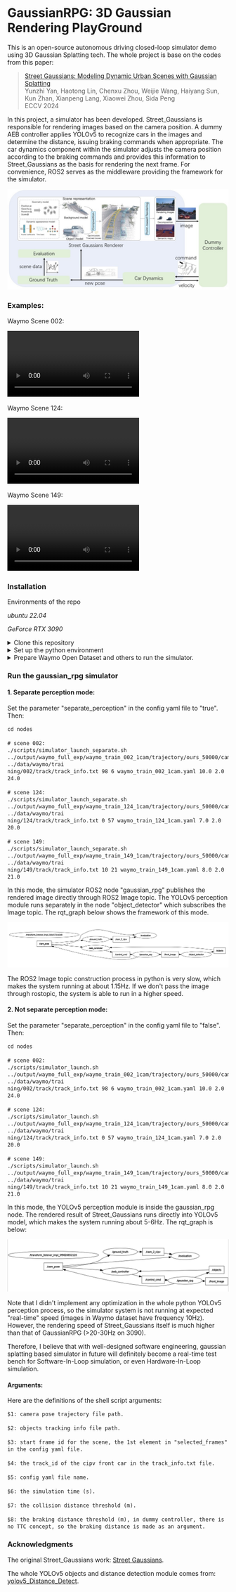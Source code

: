 # GaussianRPG: 3D Gaussian Rendering PlayGround

This is an open-source autonomous driving closed-loop simulator demo using 3D Gaussian Splatting tech. The whole project is base on the codes from this paper:

> [Street Gaussians: Modeling Dynamic Urban Scenes with Gaussian Splatting](https://arxiv.org/abs/2401.01339)  
> Yunzhi Yan, Haotong Lin, Chenxu Zhou, Weijie Wang, Haiyang Sun, Kun Zhan, Xianpeng Lang, Xiaowei Zhou, Sida Peng  
> ECCV 2024

In this project, a simulator has been developed. Street_Gaussians is responsible for rendering images based on the camera position. A dummy AEB controller applies YOLOv5 to recognize cars in the images and determine the distance, issuing braking commands when appropriate. The car dynamics component within the simulator adjusts the camera position according to the braking commands and provides this information to Street_Gaussians as the basis for rendering the next frame. For convenience, ROS2 serves as the middleware providing the framework for the simulator.

![pipeline](images/pipeline.jpg)

### Examples:

Waymo Scene 002:

<video controls>
  <source src="https://github.com/GimpelZhang/GaussianRPG/tree/main/images/scene_waymo_002.mp4" type="video/mp4">
  Your browser does not support the video tag.
</video>

Waymo Scene 124:

<video controls>
  <source src="https://github.com/GimpelZhang/GaussianRPG/tree/main/images/scene_waymo_124.mp4" type="video/mp4">
  Your browser does not support the video tag.
</video>

Waymo Scene 149: 

<video controls>
  <source src="https://github.com/GimpelZhang/GaussianRPG/tree/main/images/scene_waymo_149.mp4" type="video/mp4">
  Your browser does not support the video tag.
</video>

### Installation

<summary>Environments of the repo</summary>

*ubuntu 22.04*

*GeForce RTX 3090*

<details> <summary>Clone this repository</summary>

```
git clone https://github.com/GimpelZhang/GaussianRPG.git
```
</details>

<details> <summary>Set up the python environment</summary>

```
# First make sure there is g++-11 in your system, if not:
sudo apt install g++

# Install mamba to manage environments:
conda install mamba -c conda-forge

# Set conda environment
mamba create -n street-gaussian-ros python=3.8
mamba activate street-gaussian-ros
conda config --env --add channels conda-forge
conda config --env --add channels robostack-staging
conda config --env --remove channels defaults

# Install ROS2 humble:
mamba install ros-humble-desktop
mamba deactivate
mamba activate street-gaussian-ros
mamba install compilers cmake pkg-config make ninja colcon-common-extensions catkin_tools rosdep
pip install setuptools==58.2.0

# Install torch (corresponding to your CUDA version)
pip install torch==2.1.2+cu118 torchvision==0.16.2+cu118 --extra-index-url https://download.pytorch.org/whl/cu118

# Install requirements
pip install -r requirements.txt
conda install ninja

# Install submodules
# Because of the ROS2 env, g++ is in version 12 in this conda env. 
# So next we can link to the g++-11 in our system directly: 
CC=/usr/bin/gcc CXX=/usr/bin/g++ pip install ./submodules/diff-gaussian-rasterization
CC=/usr/bin/gcc CXX=/usr/bin/g++ pip install ./submodules/simple-knn
CC=/usr/bin/gcc CXX=/usr/bin/g++ pip install ./submodules/simple-waymo-open-dataset-reader
CC=/usr/bin/gcc CXX=/usr/bin/g++ python script/test_gaussian_rasterization.py

# Build ROS2 nodes:
cd nodes
colcon build

# Further, if you want to train or to render using Street_Gaussians in this street-gaussian-ros conda env, 
# don't forget to add the g++-11 path before every command:
CC=/usr/bin/gcc CXX=/usr/bin/g++ python train.py --config configs/xxxx.yaml
CC=/usr/bin/gcc CXX=/usr/bin/g++ python render.py --config configs/xxxx.yaml mode {evaluate, trajectory}
```
</details>

<details> <summary>Prepare Waymo Open Dataset and others to run the simulator.</summary>

To run the GaussianRPG simulator, a trained Street_Gaussians model is needed. To render Street_Gaussians models, the training data folders are also needed. 

I provide all the data for the **examples** including: Waymo scene training data, trained outputs, and some **special files** inside them.

| baidunetdisk                                                            | google drive                                                                                                                 |
|-------------------------------------------------------------------------|------------------------------------------------------------------------------------------------------------------------------|
| [LINK](https://pan.baidu.com/s/1iGVjyEuZL5WBPI6ItpP5uQ)<br/> code: pcx4 | [LINK](https://drive.google.com/drive/folders/1ghpE_kBwqXiWgiSWAajByjPsmj1y0l)<br/> (Only including scene 149 training data) |

First prepare the Waymo training data:
```
data
└── waymo
    └── training
        └── 002
        └── 124
        └── 149
```
Then prepare the trained outputs:
```             
output
└── waymo_full_exp
    └── waymo_train_002_1cam
    └── waymo_train_124_1cam
    └── waymo_train_149_1cam
```
What are the **special files**?

1. Modified objects tracking info:

    Files like ./data/waymo/training/002/track/track_info.txt are modified so that novel motions are involved: the front cars can make AEB scenes. 

    **So if you want to train your own models using the data I provide, you can use the "track_info_original.txt" files instead in track folders. (rename "track_info_original.txt" -> "track_info.txt")**

2. Camera poses trajectory files:

    Files like ./output/waymo_full_exp/waymo_train_002_1cam/trajectory/ours_50000/cams_tape.json: camera poses for Street_Gaussians to render. 

If you want to prepare more Waymo scenes other than the examples, you can follow the procedure below:

1. Prepare the Waymo Open Dataset and train the models following the README in the original Street_Gaussian repo. (Codes in GaussianRPG can be used to complete the training as well.)
2. Use the **render_lite.py** script in GaussianRPG to make the cams_tape.json files:
    ```
    CC=/usr/bin/gcc CXX=/usr/bin/g++ python render_lite.py --config configs/example/XXXX.yaml mode trajectory
    ```  
3. Pick up the car that you want to edit and modify its pose in the track_info.txt. (A lot of manual work here. No tools for picking/edition yet.) 
4. Modify the config yaml file. (Config yaml files for the examples are provided)

</details>

### Run the gaussian_rpg simulator

#### 1. Separate perception mode:

Set the parameter "separate_perception" in the config yaml file to "true". Then:
```
cd nodes

# scene 002:
./scripts/simulator_launch_separate.sh ../output/waymo_full_exp/waymo_train_002_1cam/trajectory/ours_50000/cams_tape.json ../data/waymo/trai
ning/002/track/track_info.txt 98 6 waymo_train_002_1cam.yaml 10.0 2.0 24.0

# scene 124:
./scripts/simulator_launch_separate.sh ../output/waymo_full_exp/waymo_train_124_1cam/trajectory/ours_50000/cams_tape.json ../data/waymo/trai
ning/124/track/track_info.txt 0 57 waymo_train_124_1cam.yaml 7.0 2.0 20.0

# scene 149:
./scripts/simulator_launch_separate.sh ../output/waymo_full_exp/waymo_train_149_1cam/trajectory/ours_50000/cams_tape.json ../data/waymo/trai
ning/149/track/track_info.txt 10 21 waymo_train_149_1cam.yaml 8.0 2.0 21.0
```
In this mode, the simulator ROS2 node "gaussian_rpg" publishes the rendered image directly through ROS2 Image topic. The YOLOv5 perception module runs separately in the node "object_detector" which subscribes the Image topic. The rqt_graph below shows the framework of this mode. 

![separate_mode](images/frame_separate.png)

The ROS2 Image topic construction process in python is very slow, which makes the system running at about 1.15Hz. If we don't pass the image through rostopic, the system is able to run in a higher speed. 

#### 2. Not separate perception mode:

Set the parameter "separate_perception" in the config yaml file to "false". Then:
```
cd nodes

# scene 002:
./scripts/simulator_launch.sh ../output/waymo_full_exp/waymo_train_002_1cam/trajectory/ours_50000/cams_tape.json ../data/waymo/trai
ning/002/track/track_info.txt 98 6 waymo_train_002_1cam.yaml 10.0 2.0 24.0

# scene 124:
./scripts/simulator_launch.sh ../output/waymo_full_exp/waymo_train_124_1cam/trajectory/ours_50000/cams_tape.json ../data/waymo/trai
ning/124/track/track_info.txt 0 57 waymo_train_124_1cam.yaml 7.0 2.0 20.0

# scene 149:
./scripts/simulator_launch.sh ../output/waymo_full_exp/waymo_train_149_1cam/trajectory/ours_50000/cams_tape.json ../data/waymo/trai
ning/149/track/track_info.txt 10 21 waymo_train_149_1cam.yaml 8.0 2.0 21.0
```
In this mode, the YOLOv5 perception module is inside the gaussian_rpg node. The rendered result of Street_Gaussians runs directly into YOLOv5 model, which makes the system running about 5-6Hz. The rqt_graph is below:

![separate_mode](images/frame_not_separate.png)

Note that I didn't implement any optimization in the whole python YOLOv5 perception process, so the simulator system is not running at expected "real-time" speed (images in Waymo dataset have frequency 10Hz). However, the rendering speed of Street_Gaussians itself is much higher than that of GaussianRPG (>20-30Hz on 3090). 

Therefore, I believe that with well-designed software engineering, gaussian splatting based simulator in future will definitely become a real-time test bench for Software-In-Loop simulation, or even Hardware-In-Loop simulation. 

#### Arguments:

Here are the definitions of the shell script arguments:

```
$1: camera pose trajectory file path.

$2: objects tracking info file path.

$3: start frame id for the scene, the 1st element in "selected_frames" in the config yaml file.

$4: the track_id of the cipv front car in the track_info.txt file.

$5: config yaml file name. 

$6: the simulation time (s).

$7: the collision distance threshold (m).

$8: the braking distance threshold (m), in dummy controller, there is no TTC concept, so the braking distance is made as an argument.
```
### Acknowledgments
The original Street_Gaussians work: [Street Gaussians](https://github.com/zju3dv/street_gaussians). 

The whole YOLOv5 objects and distance detection module comes from: [yolov5_Distance_Detect](https://github.com/genqiaolynn/yolov5_Distance_Detect).
